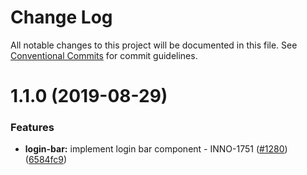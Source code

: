 # Change Log

All notable changes to this project will be documented in this file.
See [Conventional Commits](https://conventionalcommits.org) for commit guidelines.

<a name="1.1.0"></a>
# 1.1.0 (2019-08-29)


### Features

* **login-bar:** implement login bar component - INNO-1751 ([#1280](https://github.com/ec-europa/europa-component-library/issues/1280)) ([6584fc9](https://github.com/ec-europa/europa-component-library/commit/6584fc9))
